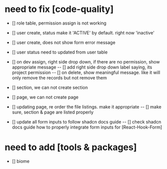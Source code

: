 # need to fix [code-quality]

- [] role table, permission assign is not working

- [] user create, status make it 'ACTIVE' by default. right now 'inactive'
- [] user create, does not show form error message
- [] user status need to updated from user table

- [] on dev assign, right side drop down, if there are no permission, show appropriate message
  -- [] add right side drop down label saying, its project permission
  -- [] on delete, show meaningful message. like it will only remove the records but not remove them

- [] section, we can not create section
- [] page, we can not create page
- [] updating page, re order the file listings. make it appropriate
  -- [] make sure, section & page are listed properly

- [] update all form inputs to follow shadcn docs guide
  -- [] check shadcn docs guide how to properly integrate form inputs for [React-Hook-Form]

# need to add [tools & packages]

- [] biome
